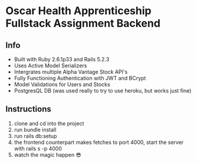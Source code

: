 # Oscar Health Apprenticeship Fullstack Assignment Backend

## Info
* Built with Ruby 2.6.1p33 and Rails 5.2.3
* Uses Active Model Serializers
* Intergrates multiple Alpha Vantage Stock API's
* Fully Functioning Authentication with JWT and BCrypt
* Model Validations for Users and Stocks 
* PostgresQL DB (was used really to try to use heroku, but works just fine)

## Instructions
1. clone and cd into the project
2. run bundle install
3. run rails db:setup
3. the frontend counterpart makes fetches to port 4000, start the server with rails s -p 4000
4. watch the magic happen 😎

